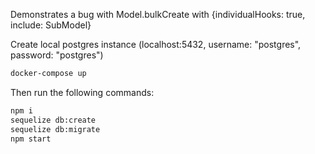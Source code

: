 Demonstrates a bug with Model.bulkCreate with {individualHooks: true, include: SubModel}

Create local postgres instance (localhost:5432, username: "postgres", password: "postgres")
```bash
docker-compose up
```

Then run the following commands:
```bash
npm i
sequelize db:create
sequelize db:migrate
npm start
```